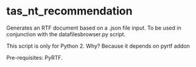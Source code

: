 # tas_nt_recommendation
Generates an RTF document based on a .json file input. To be used in conjunction with the datafilesbrowser.py script. 

This script is only for Python 2. 
Why? Because it depends on pyrtf addon

Pre-requisites: 
PyRTF.
